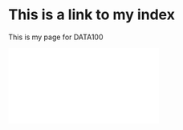 # This is a link to my index

This is my page for DATA100

![Introduction to R-Studio: Initial Plot + Challenge Question](practices.md)

